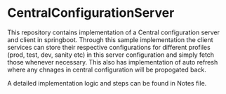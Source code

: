 # CentralConfigurationServer
This repository contains implementation of a Central configuration server and client in springboot. Through this sample implementation the client services can
store their respective configurations for different profiles (prod, test, dev, sanity etc) in this server configuration and simply fetch those whenever necessary.
This also has implementation of auto refresh where any chnages in central configuration will be propogated back.

A detailed implementation logic and steps can be found in Notes file.
